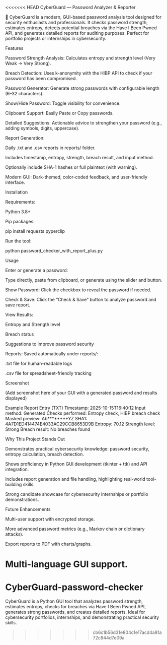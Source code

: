 <<<<<<< HEAD
CyberGuard — Password Analyzer & Reporter

🔐 CyberGuard is a modern, GUI-based password analysis tool designed for security enthusiasts and professionals. It checks password strength, estimates entropy, detects potential breaches via the Have I Been Pwned API, and generates detailed reports for auditing purposes. Perfect for portfolio projects or internships in cybersecurity.

Features

Password Strength Analysis: Calculates entropy and strength level (Very Weak → Very Strong).

Breach Detection: Uses k-anonymity with the HIBP API
 to check if your password has been compromised.

Password Generator: Generate strong passwords with configurable length (6–32 characters).

Show/Hide Password: Toggle visibility for convenience.

Clipboard Support: Easily Paste or Copy passwords.

Detailed Suggestions: Actionable advice to strengthen your password (e.g., adding symbols, digits, uppercase).

Report Generation:

Daily .txt and .csv reports in reports/ folder.

Includes timestamp, entropy, strength, breach result, and input method.

Optionally include SHA-1 hashes or full plaintext (with warning).

Modern GUI: Dark-themed, color-coded feedback, and user-friendly interface.

Installation

Requirements:

Python 3.8+

Pip packages:

pip install requests pyperclip


Run the tool:

python password_checker_with_report_plus.py

Usage

Enter or generate a password:

Type directly, paste from clipboard, or generate using the slider and button.

Show Password: Click the checkbox to reveal the password if needed.

Check & Save: Click the “Check & Save” button to analyze password and save report.

View Results:

Entropy and Strength level

Breach status

Suggestions to improve password security

Reports: Saved automatically under reports/:

.txt file for human-readable logs

.csv file for spreadsheet-friendly tracking

Screenshot

(Add screenshot here of your GUI with a generated password and results displayed)

Example Report Entry (TXT)
Timestamp: 2025-10-15T16:40:12
Input method: Generated
Checks performed: Entropy check, HIBP breach check
Masked preview: Ab********YZ
SHA1: 4A7D1ED414474E4033AC29CCB8653D9B
Entropy: 70.12
Strength level: Strong
Breach result: No breaches found

Why This Project Stands Out

Demonstrates practical cybersecurity knowledge: password security, entropy calculation, breach detection.

Shows proficiency in Python GUI development (tkinter + ttk) and API integration.

Includes report generation and file handling, highlighting real-world tool-building skills.

Strong candidate showcase for cybersecurity internships or portfolio demonstrations.

Future Enhancements

Multi-user support with encrypted storage.

More advanced password metrics (e.g., Markov chain or dictionary attacks).

Export reports to PDF with charts/graphs.

Multi-language GUI support.
=======
# CyberGuard-password-checker
CyberGuard is a Python GUI tool that analyzes password strength, estimates entropy, checks for breaches via Have I Been Pwned API, generates strong passwords, and creates detailed reports. Ideal for cybersecurity portfolios, internships, and demonstrating practical security skills.
>>>>>>> cb6c1b56d31e804c1e17acd4a81a72c844d7e09a
